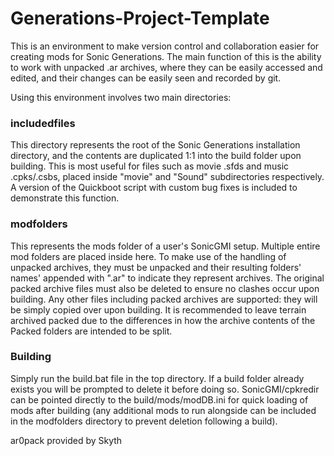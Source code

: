 # Generations-Project-Template
This is an environment to make version control and collaboration easier for creating mods for Sonic Generations. The main function of this is the ability to work with unpacked .ar archives, where they can be easily accessed and edited, and their changes can be easily seen and recorded by git.

Using this environment involves two main directories:

### includedfiles
This directory represents the root of the Sonic Generations installation directory, and the contents are duplicated 1:1 into the build folder upon building. This is most useful for files such as movie .sfds and music .cpks/.csbs, placed inside "movie" and "Sound" subdirectories respectively. A version of the Quickboot script with custom bug fixes is included to demonstrate this function.

### modfolders
This represents the mods folder of a user's SonicGMI setup. Multiple entire mod folders are placed inside here. To make use of the handling of unpacked archives, they must be unpacked and their resulting folders' names' appended with ".ar" to indicate they represent archives. The original packed archive files must also be deleted to ensure no clashes occur upon building. Any other files including packed archives are supported: they will be simply copied over upon building. It is recommended to leave terrain archived packed due to the differences in how the archive contents of the Packed folders are intended to be split.

### Building
Simply run the build.bat file in the top directory. If a build folder already exists you will be prompted to delete it before doing so. SonicGMI/cpkredir can be pointed directly to the build/mods/modDB.ini for quick loading of mods after building (any additional mods to run alongside can be included in the modfolders directory to prevent deletion following a build).

ar0pack provided by Skyth
